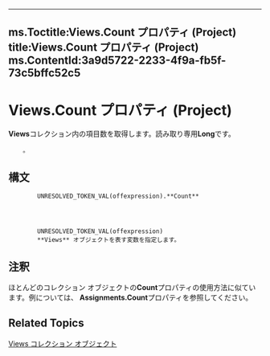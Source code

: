 

---
ms.Toctitle:Views.Count プロパティ (Project)
title:Views.Count プロパティ (Project)
ms.ContentId:3a9d5722-2233-4f9a-fb5f-73c5bffc52c5
---
# Views.Count プロパティ (Project)




**Views**コレクション内の項目数を取得します。読み取り専用**Long**です。



		。

## 構文

            UNRESOLVED_TOKEN_VAL(offexpression).**Count**




            UNRESOLVED_TOKEN_VAL(offexpression)
            **Views** オブジェクトを表す変数を指定します。



## 注釈
ほとんどのコレクション オブジェクトの**Count**プロパティの使用方法に似ています。例については、 **Assignments.Count**プロパティを参照してください。



## Related Topics

[Views コレクション オブジェクト](53717121-f6da-d762-af97-15a819ea5d82.md)




